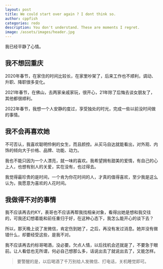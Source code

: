 ```yaml
---
layout: post
title: We could start over again ? I dont think so.
author: cppfish
categories: redo
description: You don't understand. These are moments I regret. 
image: /assets/images/header.jpg
---
```


我已经平静了心情。

## 我不想回重庆

2020年春节，在家住的时间比较长，在家里吵架了，后来工作也不顺利，调动、升职、降职很多变化。

2021年春节，在佛山，去两家亲戚家玩，很开心，21年除了后悔去谈女朋友了，其他都很顺利。

2022年春节，我想一个人安静的度过，享受独处的时光，完成一些以前没时间做的事情。



## 我不会再喜欢她

不可否认，我喜欢聪明伶俐的女生，而且颜控。从买马自达就能看出，对外观、内饰的倾向大于价格、品牌、功能、动力。

我也不能只因为一个人漂亮，就一味的喜欢。我希望拥有甜美的爱情，有自己的心上人，也想有别人的关爱，实在没有，也过得去。

我觉得最珍贵的是时间，一个肯为你花时间的人，才真的值得喜欢，至少我是这么认为，我愿意为喜欢的人花时间。





## 我做得不对的事情

我不应该再去约KY，表哥也不应该再帮我找相亲对象，看得出她是想和我交往的，可我还幻想着能和前任重归于好，在这种心态下，我怎么能开心的谈下去？

所以，那天晚上说了发微信，肯定伤到她了，之后，再没有发过消息。她并没有做错什么，却要经受这些，是我不对。



我不应该再去约标哥喝酒，没必要。欠点人情，以后找机会还就是了，不要急于眼前。让人看低也无所谓，何必自己想那么多，话说出去了就说出去了，又能怎样。

>要警醒的是，以后喝酒了千万别给人发微信、打电话，关机睡觉即可。